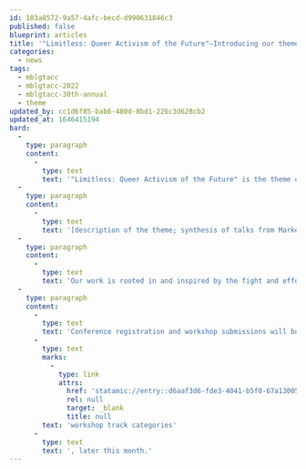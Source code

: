 ```yaml
---
id: 103a8572-9a57-4afc-becd-d990631846c3
published: false
blueprint: articles
title: '"Limitless: Queer Activism of the Future"—Introducing our theme for the 30th annual MBLGTACC; registration and workshop RFP coming April 4'
categories:
  - news
tags:
  - mblgtacc
  - mblgtacc-2022
  - mblgtacc-30th-annual
  - theme
updated_by: cc1d6f85-bab6-480d-8bd1-226c3d628cb2
updated_at: 1646415194
bard:
  -
    type: paragraph
    content:
      -
        type: text
        text: '"Limitless: Queer Activism of the Future" is the theme of the 30th annual Midwest Bisexual Lesbian Gay Transgender Asexual College Conference, coming to Columbus, Ohio from October 21-23, 2022.'
  -
    type: paragraph
    content:
      -
        type: text
        text: '[description of the theme; synthesis of talks from Marketing and Programming areas]'
  -
    type: paragraph
    content:
      -
        type: text
        text: 'Our work is rooted in and inspired by the fight and efforts of those before us. The queer activism of the future stands upon that history—and in our shared values and goals—but it is our actions today that shape where we go from here. We know that when we work together, when we center the needs of the most marginalized, when we fight—relentlessly and strategically—for justice, our potential for positive change is limitless. Our theme is, at once, an aspirational vision and a mirror. It''s a vision of what can be if we do what we can, where we can, as often as we can. And it requires us to reflect on where we are now, and what we stand to lose. The queer activism of the future starts now.'
  -
    type: paragraph
    content:
      -
        type: text
        text: 'Conference registration and workshop submissions will both open starting on April 4. We look forward to sharing more information, including registration rates and '
      -
        type: text
        marks:
          -
            type: link
            attrs:
              href: 'statamic://entry::d6aaf3d6-fde3-4041-b5f0-67a13005275f'
              rel: null
              target: _blank
              title: null
        text: 'workshop track categories'
      -
        type: text
        text: ', later this month.'
---
```

